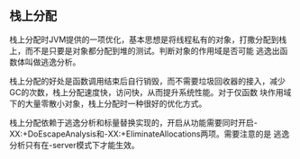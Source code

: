 栈上分配
---
栈上分配时JVM提供的一项优化，基本思想是将线程私有的对象，打撒分配到栈上，而不是只要是对象都分配到堆的测试。判断对象的作用域是否可能
逃逸出函数体叫做逃逸分析。

栈上分配的好处是函数调用结束后自行销毁，而不需要垃圾回收器的接入，减少GC的次数，栈上分配速度快，访问快，从而提升系统性能。对于仅函数
块作用域下的大量零散小对象，栈上分配时一种很好的优化方式。

栈上分配依赖于逃逸分析和标量替换实现的，开启从功能需要同时开启-XX:+DoEscapeAnalysis和-XX:+EliminateAllocations两项。需要注意的是
逃逸分析只有在-server模式下才能生效。
